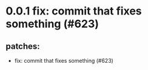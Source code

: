 # 0.0.1 fix: commit that fixes something (#623)

## patches:
* fix: commit that fixes something (#623)

